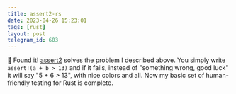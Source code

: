 ```yaml
---
title: assert2-rs
date: 2023-04-26 15:23:01
tags: [rust]
layout: post
telegram_id: 603
---
```


🦀 Found it! [assert2](https://github.com/de-vri-es/assert2-rs) solves the problem I described above. You simply write `assert!(a + b > 13)` and if it fails, instead of "something wrong, good luck" it will say "5 + 6 > 13", with nice colors and all. Now my basic set of human-friendly testing for Rust is complete.
